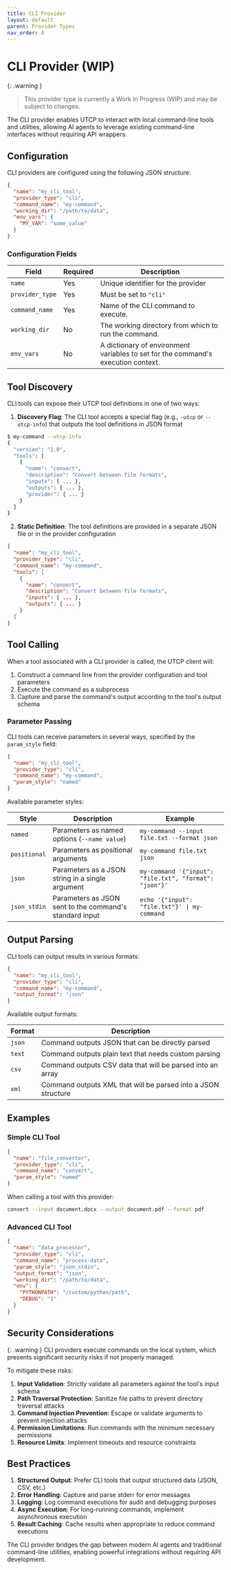 ```yaml
---
title: CLI Provider
layout: default
parent: Provider Types
nav_order: 4
---
```


# CLI Provider (WIP)

{: .warning }
> This provider type is currently a Work In Progress (WIP) and may be subject to changes.

The CLI provider enables UTCP to interact with local command-line tools and utilities, allowing AI agents to leverage existing command-line interfaces without requiring API wrappers.

## Configuration

CLI providers are configured using the following JSON structure:

```json
{
  "name": "my_cli_tool",
  "provider_type": "cli",
  "command_name": "my-command",
  "working_dir": "/path/to/data",
  "env_vars": {
    "MY_VAR": "some_value"
  }
}
```

### Configuration Fields

| Field | Required | Description |
|-------|----------|--------------|
| `name` | Yes | Unique identifier for the provider |
| `provider_type` | Yes | Must be set to `"cli"` |
| `command_name` | Yes | Name of the CLI command to execute. |
| `working_dir` | No | The working directory from which to run the command. |
| `env_vars` | No | A dictionary of environment variables to set for the command's execution context. |

## Tool Discovery

CLI tools can expose their UTCP tool definitions in one of two ways:

1. **Discovery Flag**: The CLI tool accepts a special flag (e.g., `-utcp` or `--utcp-info`) that outputs the tool definitions in JSON format

```bash
$ my-command --utcp-info
{
  "version": "1.0",
  "tools": [
    {
      "name": "convert",
      "description": "Convert between file formats",
      "inputs": { ... },
      "outputs": { ... },
      "provider": { ... }
    }
  ]
}
```

2. **Static Definition**: The tool definitions are provided in a separate JSON file or in the provider configuration

```json
{
  "name": "my_cli_tool",
  "provider_type": "cli",
  "command_name": "my-command",
  "tools": [
    {
      "name": "convert",
      "description": "Convert between file formats",
      "inputs": { ... },
      "outputs": { ... }
    }
  ]
}
```

## Tool Calling

When a tool associated with a CLI provider is called, the UTCP client will:

1. Construct a command line from the provider configuration and tool parameters
2. Execute the command as a subprocess
3. Capture and parse the command's output according to the tool's output schema

### Parameter Passing

CLI tools can receive parameters in several ways, specified by the `param_style` field:

```json
{
  "name": "my_cli_tool",
  "provider_type": "cli",
  "command_name": "my-command",
  "param_style": "named"
}
```

Available parameter styles:

| Style | Description | Example |
|-------|-------------|---------|
| `named` | Parameters as named options (`--name value`) | `my-command --input file.txt --format json` |
| `positional` | Parameters as positional arguments | `my-command file.txt json` |
| `json` | Parameters as a JSON string in a single argument | `my-command '{"input": "file.txt", "format": "json"}'` |
| `json_stdin` | Parameters as JSON sent to the command's standard input | `echo '{"input": "file.txt"}' \| my-command` |

## Output Parsing

CLI tools can output results in various formats:

```json
{
  "name": "my_cli_tool",
  "provider_type": "cli",
  "command_name": "my-command",
  "output_format": "json"
}
```

Available output formats:

| Format | Description |
|--------|-------------|
| `json` | Command outputs JSON that can be directly parsed |
| `text` | Command outputs plain text that needs custom parsing |
| `csv` | Command outputs CSV data that will be parsed into an array |
| `xml` | Command outputs XML that will be parsed into a JSON structure |

## Examples

### Simple CLI Tool

```json
{
  "name": "file_converter",
  "provider_type": "cli",
  "command_name": "convert",
  "param_style": "named"
}
```

When calling a tool with this provider:
```bash
convert --input document.docx --output document.pdf --format pdf
```

### Advanced CLI Tool

```json
{
  "name": "data_processor",
  "provider_type": "cli",
  "command_name": "process-data",
  "param_style": "json_stdin",
  "output_format": "json",
  "working_dir": "/path/to/data",
  "env": {
    "PYTHONPATH": "/custom/python/path",
    "DEBUG": "1"
  }
}
```

## Security Considerations

{: .warning }
CLI providers execute commands on the local system, which presents significant security risks if not properly managed.

To mitigate these risks:

1. **Input Validation**: Strictly validate all parameters against the tool's input schema
2. **Path Traversal Protection**: Sanitize file paths to prevent directory traversal attacks
3. **Command Injection Prevention**: Escape or validate arguments to prevent injection attacks
4. **Permission Limitations**: Run commands with the minimum necessary permissions
5. **Resource Limits**: Implement timeouts and resource constraints

## Best Practices

1. **Structured Output**: Prefer CLI tools that output structured data (JSON, CSV, etc.)
2. **Error Handling**: Capture and parse stderr for error messages
3. **Logging**: Log command executions for audit and debugging purposes
4. **Async Execution**: For long-running commands, implement asynchronous execution
5. **Result Caching**: Cache results when appropriate to reduce command executions

The CLI provider bridges the gap between modern AI agents and traditional command-line utilities, enabling powerful integrations without requiring API development.
